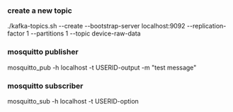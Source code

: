 ### create a new topic
./kafka-topics.sh --create --bootstrap-server localhost:9092 --replication-factor 1 --partitions 1 --topic device-raw-data

### mosquitto publisher
mosquitto_pub -h localhost -t USERID-output -m "test message"

### mosquitto subscriber
mosquitto_sub -h localhost -t USERID-option